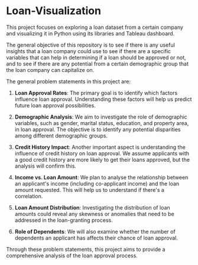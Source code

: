 # Loan-Visualization
This project focuses on exploring a loan dataset from a certain company and visualizing it in Python using its libraries and Tableau dashboard.

The general objective of this repository is to see if there is any useful insights that a loan company could use to see if there are a specific variables that can help in determining if a loan should be approved or not, and to see if there are any potential from a certain demographic group that the loan company can capitalize on.

The general problem statements in this project are:


1. **Loan Approval Rates**: The primary goal is to identify which factors influence loan approval. Understanding these factors will help us predict future loan approval possibilities.

2. **Demographic Analysis**: We aim to investigate the role of demographic variables, such as gender, marital status, education, and property area, in loan approval. The objective is to identify any potential disparities among different demographic groups.

3. **Credit History Impact**: Another important aspect is understanding the influence of credit history on loan approval. We assume applicants with a good credit history are more likely to get their loans approved, but the analysis will confirm this.

4. **Income vs. Loan Amount**: We plan to analyse the relationship between an applicant's income (including co-applicant income) and the loan amount requested. This will help us to understand if there's a correlation.

5. **Loan Amount Distribution**: Investigating the distribution of loan amounts could reveal any skewness or anomalies that need to be addressed in the loan-granting process.

6. **Role of Dependents**: We will also examine whether the number of dependents an applicant has affects their chance of loan approval.

Through these problem statements, this project aims to provide a comprehensive analysis of the loan approval process.


